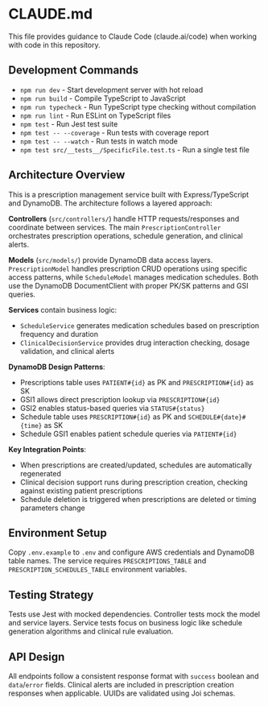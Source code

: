 # CLAUDE.md

This file provides guidance to Claude Code (claude.ai/code) when working with code in this repository.

## Development Commands

- `npm run dev` - Start development server with hot reload
- `npm run build` - Compile TypeScript to JavaScript  
- `npm run typecheck` - Run TypeScript type checking without compilation
- `npm run lint` - Run ESLint on TypeScript files
- `npm test` - Run Jest test suite
- `npm test -- --coverage` - Run tests with coverage report
- `npm test -- --watch` - Run tests in watch mode
- `npm test src/__tests__/SpecificFile.test.ts` - Run a single test file

## Architecture Overview

This is a prescription management service built with Express/TypeScript and DynamoDB. The architecture follows a layered approach:

**Controllers** (`src/controllers/`) handle HTTP requests/responses and coordinate between services. The main `PrescriptionController` orchestrates prescription operations, schedule generation, and clinical alerts.

**Models** (`src/models/`) provide DynamoDB data access layers. `PrescriptionModel` handles prescription CRUD operations using specific access patterns, while `ScheduleModel` manages medication schedules. Both use the DynamoDB DocumentClient with proper PK/SK patterns and GSI queries.

**Services** contain business logic:
- `ScheduleService` generates medication schedules based on prescription frequency and duration
- `ClinicalDecisionService` provides drug interaction checking, dosage validation, and clinical alerts

**DynamoDB Design Patterns**:
- Prescriptions table uses `PATIENT#{id}` as PK and `PRESCRIPTION#{id}` as SK
- GSI1 allows direct prescription lookup via `PRESCRIPTION#{id}` 
- GSI2 enables status-based queries via `STATUS#{status}`
- Schedule table uses `PRESCRIPTION#{id}` as PK and `SCHEDULE#{date}#{time}` as SK
- Schedule GSI1 enables patient schedule queries via `PATIENT#{id}`

**Key Integration Points**:
- When prescriptions are created/updated, schedules are automatically regenerated
- Clinical decision support runs during prescription creation, checking against existing patient prescriptions
- Schedule deletion is triggered when prescriptions are deleted or timing parameters change

## Environment Setup

Copy `.env.example` to `.env` and configure AWS credentials and DynamoDB table names. The service requires `PRESCRIPTIONS_TABLE` and `PRESCRIPTION_SCHEDULES_TABLE` environment variables.

## Testing Strategy

Tests use Jest with mocked dependencies. Controller tests mock the model and service layers. Service tests focus on business logic like schedule generation algorithms and clinical rule evaluation.

## API Design

All endpoints follow a consistent response format with `success` boolean and `data`/`error` fields. Clinical alerts are included in prescription creation responses when applicable. UUIDs are validated using Joi schemas.